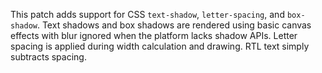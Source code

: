 This patch adds support for CSS `text-shadow`, `letter-spacing`, and `box-shadow`.
Text shadows and box shadows are rendered using basic canvas effects with blur
ignored when the platform lacks shadow APIs. Letter spacing is applied during
width calculation and drawing. RTL text simply subtracts spacing.
